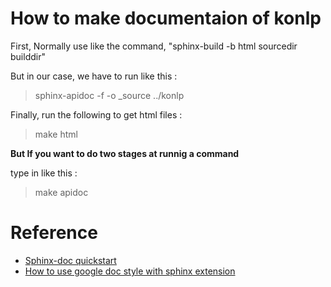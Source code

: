 # How to make documentaion of konlp

First, Normally use like the command, "sphinx-build -b html sourcedir builddir"

But in our case, we have to run like this :

> sphinx-apidoc -f -o \_source ../konlp

Finally, run the following to get html files :

> make html

**But If you want to do two stages at runnig a command**

type in like this :

> make apidoc


# Reference 

 - [Sphinx-doc quickstart](http://www.sphinx-doc.org/en/master/usage/quickstart.html)
 - [How to use google doc style with sphinx extension](http://www.sphinx-doc.org/en/master/ext/napoleon.html)
